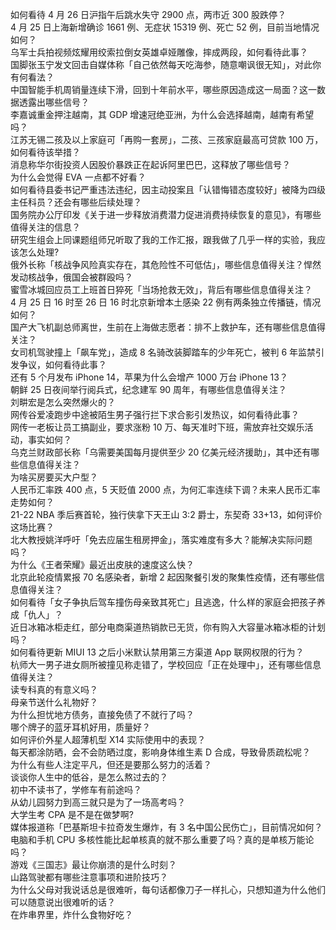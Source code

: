 如何看待  4 月 26 日沪指午后跳水失守 2900 点，两市近 300 股跌停？  
4 月 25 日上海新增确诊 1661 例、无症状 15319 例、死亡 52 例，目前当地情况如何？  
乌军士兵拍视频炫耀用绞索拉倒女英雄卓娅雕像，摔成两段，如何看待此事？  
国脚张玉宁发文回击自媒体称「自己依然每天吃海参，随意嘲讽很无知」，对此你有何看法？  
中国智能手机周销量连续下滑，回到十年前水平，哪些原因造成这一局面？这一数据透露出哪些信号？  
李嘉诚重金押注越南，其 GDP 增速冠绝亚洲，为什么会选择越南，越南有希望吗？  
江苏无锡二孩及以上家庭可「再购一套房」，二孩、三孩家庭最高可贷款 100 万，如何看待该举措？  
消息称华尔街投资人因股价暴跌正在起诉阿里巴巴，这释放了哪些信号？  
为什么会觉得 EVA 一点都不好看？  
如何看待县委书记严重违法违纪，因主动投案且「认错悔错态度较好」被降为四级主任科员？还会有哪些后续处理？  
国务院办公厅印发《关于进一步释放消费潜力促进消费持续恢复的意见》，有哪些值得关注的信息？  
研究生组会上同课题组师兄听取了我的工作汇报，跟我做了几乎一样的实验，我应该怎么处理?  
俄外长称「核战争风险真实存在，其危险性不可低估」，哪些信息值得关注？悍然发动核战争，俄国会被群殴吗？  
蜜雪冰城回应员工上班首日猝死「当场抢救无效」，背后有哪些信息值得关注？  
4 月 25 日 16 时至 26 日 16 时北京新增本土感染 22 例有两条独立传播链，情况如何？  
国产大飞机副总师离世，生前在上海做志愿者：排不上救护车，还有哪些信息值得关注？  
女司机驾驶撞上「飙车党」，造成 8 名骑改装脚踏车的少年死亡，被判 6 年监禁引发争议，如何看待此事？  
还有 5 个月发布 iPhone 14，苹果为什么会增产 1000 万台 iPhone 13？  
朝鲜 25 日夜间举行阅兵式，纪念建军 90 周年，有哪些信息值得关注？  
刘畊宏是怎么突然爆火的？  
网传谷爱凌跑步中途被陌生男子强行拦下求合影引发热议，如何看待此事？  
网传一老板让员工搞副业，要求涨粉 10 万、每天准时下班，需放弃社交娱乐活动，事实如何？  
乌克兰财政部长称「乌需要美国每月提供至少 20 亿美元经济援助」，其中还有哪些信息值得关注？  
为啥买房要买大户型？  
人民币汇率跌 400 点，5 天贬值 2000 点，为何汇率连续下调？未来人民币汇率走势如何？  
21-22 NBA 季后赛首轮，独行侠拿下天王山 3:2 爵士，东契奇 33+13，如何评价这场比赛？  
北大教授姚洋呼吁「免去应届生租房押金」，落实难度有多大？能解决实际问题吗？  
为什么《王者荣耀》最近出皮肤的速度这么快？  
北京此轮疫情累报 70 名感染者，新增 2 起因聚餐引发的聚集性疫情，还有哪些信息值得关注？  
如何看待「女子争执后驾车撞伤母亲致其死亡」且逃逸，什么样的家庭会把孩子养成「仇人」？  
近日冰箱冰柜走红，部分电商渠道热销款已无货，你有购入大容量冰箱冰柜的计划吗？  
如何看待更新 MIUI 13 之后小米默认禁用第三方渠道 App 联网权限的行为？  
杭师大一男子进女厕所被撞见称走错了，学校回应「正在处理中」，还有哪些信息值得关注？  
读专科真的有意义吗？  
母亲节送什么礼物好？  
为什么担忧地方债务，直接免债了不就行了吗？  
哪个牌子的蓝牙耳机好用，质量好？  
如何评价外星人超薄机型 X14 实际使用中的表现？  
每天都涂防晒，会不会防晒过度，影响身体维生素 D 合成，导致骨质疏松呢？  
为什么有些人注定平凡，但还是要那么努力的活着？  
谈谈你人生中的低谷，是怎么熬过去的？  
初中不读书了，学修车有前途吗？  
从幼儿园努力到高三就只是为了一场高考吗？  
大学生考 CPA 是不是在做梦啊?  
媒体报道称「巴基斯坦卡拉奇发生爆炸，有 3 名中国公民伤亡」，目前情况如何？  
电脑和手机 CPU 多核性能比起单核真的就不那么重要了吗？真的是单核万能论吗？  
游戏《三国志》最让你崩溃的是什么时刻？  
山路驾驶都有哪些注意事项和进阶技巧？  
为什么父母对我说话总是很难听，每句话都像刀子一样扎心，只想知道为什么他们可以随意说出很难听的话？  
在炸串界里，炸什么食物好吃？  
